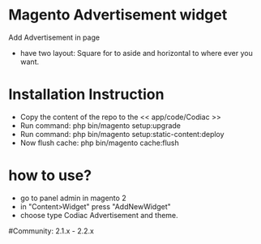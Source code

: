 # Magento Advertisement widget

 Add Advertisement in page

- have two layout: Square for to aside and horizontal to where ever you want.


# Installation Instruction

- Copy the content of the repo to the << app/code/Codiac >>
- Run command: php bin/magento setup:upgrade
- Run command: php bin/magento setup:static-content:deploy
- Now flush cache: php bin/magento cache:flush

# how to use?
- go to panel admin in magento 2
- in "Content>Widget" press  "AddNewWidget"
- choose type Codiac Advertisement and theme.

#Community: 2.1.x - 2.2.x